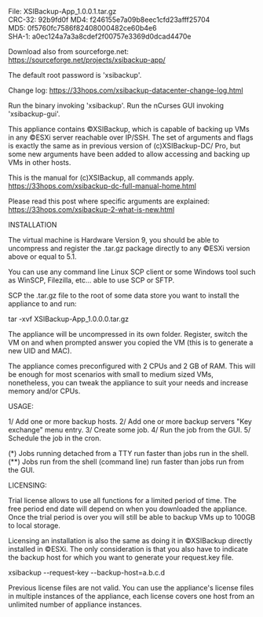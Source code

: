  File: XSIBackup-App_1.0.0.1.tar.gz  
CRC-32: 92b9fd0f
   MD4: f246155e7a09b8eec1cfd23afff25704   
   MD5: 0f5760fc7586f82408000482ce60b4e6   
 SHA-1: a0ec124a7a3a8cdef2f00757e3369d0dcad4470e
 
Download also from sourceforge.net:
https://sourceforge.net/projects/xsibackup-app/

The default root password is 'xsibackup'.

Change log: https://33hops.com/xsibackup-datacenter-change-log.html

Run the binary invoking 'xsibackup'.
Run the nCurses GUI invoking 'xsibackup-gui'.

This appliance contains ©XSIBackup, which is capable of backing up VMs 
in any ©ESXi server reachable over IP/SSH. The set of arguments and flags 
is exactly the same as in previous version of (c)XSIBackup-DC/ Pro, but 
some new arguments have been added to allow accessing and backing up VMs in 
other hosts.

This is the manual for (c)XSIBackup, all commands apply.
https://33hops.com/xsibackup-dc-full-manual-home.html

Please read this post where specific arguments are explained:
https://33hops.com/xsibackup-2-what-is-new.html


INSTALLATION

The virtual machine is Hardware Version 9, you should be able to uncompress 
and register the .tar.gz package directly to any ©ESXi version above or 
equal to 5.1.

You can use any command line Linux SCP client or some Windows tool such as 
WinSCP, Filezilla, etc... able to use SCP or SFTP.

SCP the .tar.gz file to the root of some data store you want to install the 
appliance to and run:

tar -xvf XSIBackup-App_1.0.0.0.tar.gz

The appliance will be uncompressed in its own folder. Register, switch the VM 
on and when prompted answer you copied the VM (this is to generate a new UID 
and MAC).

The appliance comes preconfigured with 2 CPUs and 2 GB of RAM. This will be 
enough for most scenarios with small to medium sized VMs, nonetheless, you 
can tweak the appliance to suit your needs and increase memory and/or CPUs.


USAGE:

1/ Add one or more backup hosts.
2/ Add one or more backup servers "Key exchange" menu entry.
3/ Create some job.
4/ Run the job from the GUI.
5/ Schedule the job in the cron.

(*) Jobs running detached from a TTY run faster than jobs run in the shell.
(**) Jobs run from the shell (command line) run faster than jobs run 
from the GUI.


LICENSING:

Trial license allows to use all functions for a limited period of time. The  
free period end date will depend on when you downloaded the appliance. Once 
the trial period is over you will still be able to backup VMs up to 100GB 
to local storage.

Licensing an installation is also the same as doing it in ©XSIBackup 
directly installed in ©ESXi. The only consideration is that you also have to
indicate the backup host for which you want to generate your request.key file.

xsibackup --request-key --backup-host=a.b.c.d

Previous license files are not valid. You can use the appliance's license 
files in multiple instances of the appliance, each license covers one host 
from an unlimited number of appliance instances.

